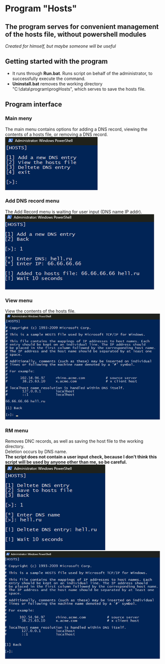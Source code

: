 # Program "Hosts"
## The program serves for convenient management of the hosts file, without powershell modules <br>
*Created for himself, but maybe someone will be useful*
## Getting started with the program
- It runs through **Run.bat**. Runs script on behalf of the administrator, to successfully execute the command.
- **Uninstall.bat** removes the working directory "C:\data\program\progHosts", which serves to save the hosts file.
## Program interface
### Main meny
The main menu contains options for adding a DNS record, viewing the contents of a hosts file, or removing a DNS record. <br>
![](./readme/main.png)
### Add DNS record menu
The Add Record menu is waiting for user input (DNS name IP addr). <br>
![](./readme/addDnsRecord.png)
### View menu
View the contents of the hosts file.
![](./readme/View.png)
### RM menu
Removes DNC records, as well as saving the host file to the working directory. <br>
Deletion occurs by DNS name. <br>
**The script does not contain a user input check, because I don’t think this script will be used by anyone other than me, so be careful.** <br>
![](./readme/deleteDNS_1.png)
![](./readme/deleteDNS_2.png)